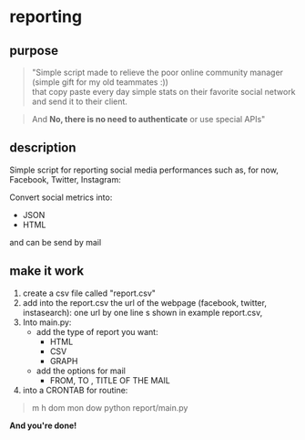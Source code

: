 reporting
=========

purpose
---

>"Simple script made to  relieve the poor online community manager
>(simple gift for my old teammates :))  
>that copy paste every day simple stats on their favorite social network and send it to their client.

> And **No, there is no need to authenticate** or use special APIs" 

description
---
Simple script for reporting social media performances such as, for now, Facebook, Twitter, Instagram:

Convert social metrics into:
* JSON
* HTML

and can be send by mail

make it work
-----
1. create a csv file called "report.csv"
2. add into the report.csv the url of the webpage (facebook, twitter, instasearch): one url by one line s shown in example report.csv,
3. Into main.py: 
	* add the type of report you want:
		* HTML
		* CSV
		* GRAPH
	* add the options for mail
		* FROM, TO , TITLE OF THE MAIL
4. into a CRONTAB for routine:
>m h  dom mon dow python report/main.py 

**And you're done!**



